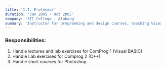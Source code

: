 ```yaml
---
title: 'I.T. Professor'
duration: 'Jun 2005 - Oct 2005'
company: 'STI College - Alabang'
summary: 'Instructor for programming and design courses, teaching Visual Basic, C++, and Photoshop.'
---
```

### Responsibilities:
1. Handle lectures and lab exercises for ComProg 1 (Visual BASIC)
2. Handle Lab exercises for Comprog 2 (C++)
3. Handle short courses for Photoshop

